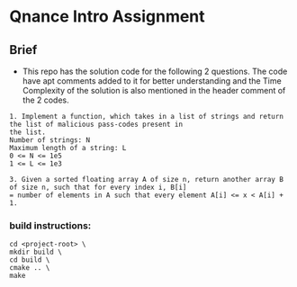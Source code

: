 # Qnance Intro Assignment

## Brief
- This repo has the solution code for the following 2 questions. The code have apt comments added to it for better understanding and the Time Complexity of the solution is also mentioned in the header comment of the 2 codes.
```
1. Implement a function, which takes in a list of strings and return the list of malicious pass-codes present in
the list.
Number of strings: N
Maximum length of a string: L
0 <= N <= 1e5
1 <= L <= 1e3
```

```
3. Given a sorted floating array A of size n, return another array B of size n, such that for every index i, B[i]
= number of elements in A such that every element A[i] <= x < A[i] + 1.
```

### build instructions:
```
cd <project-root> \
mkdir build \
cd build \
cmake .. \
make
```

